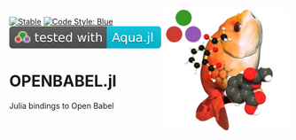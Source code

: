 <img align="right" width="230" src="assets/logo.png" />

[![Stable](https://img.shields.io/badge/docs-stable-blue.svg)](https://moleculehub.github.io/OpenBabel.jl/dev/)
[![Code Style: Blue](https://img.shields.io/badge/code%20style-blue-4495d1.svg)](https://github.com/JuliaDiff/BlueStyle)
[![Aqua QA](https://raw.githubusercontent.com/JuliaTesting/Aqua.jl/master/badge.svg)](https://github.com/JuliaTesting/Aqua.jl)

# OPENBABEL.jl

Julia bindings to Open Babel
